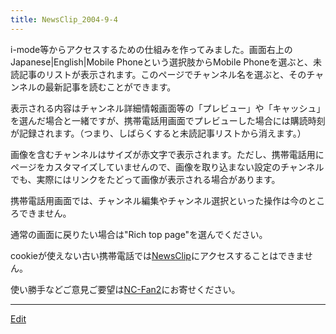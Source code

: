 ```yaml
---
title: NewsClip_2004-9-4
---
```

i-mode等からアクセスするための仕組みを作ってみました。画面右上のJapanese|English|Mobile Phoneという選択肢からMobile Phoneを選ぶと、未読記事のリストが表示されます。このページでチャンネル名を選ぶと、そのチャンネルの最新記事を読むことができます。



表示される内容はチャンネル詳細情報画面等の「プレビュー」や「キャッシュ」を選んだ場合と一緒ですが、携帯電話用画面でプレビューした場合には購読時刻が記録されます。（つまり、しばらくすると未読記事リストから消えます。）



画像を含むチャンネルはサイズが赤文字で表示されます。ただし、携帯電話用にページをカスタマイズしていませんので、画像を取り込まない設定のチャンネルでも、実際にはリンクをたどって画像が表示される場合があります。



携帯電話用画面では、チャンネル編集やチャンネル選択といった操作は今のところできません。



通常の画面に戻りたい場合は"Rich top page"を選んでください。



cookieが使えない古い携帯電話では[NewsClip](/NewsClip)にアクセスすることはできません。



使い勝手などご意見ご要望は[NC-Fan2](/NC-Fan2)にお寄せください。

----

[Edit](https://github.com/vitroid/vitroid.github.io/edit/master/MD/NewsClip_2004-9-4.md)

